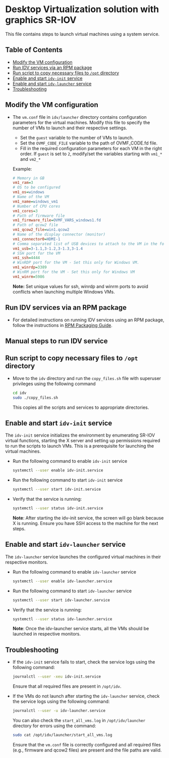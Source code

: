 # Desktop Virtualization solution with graphics SR-IOV

This file contains steps to launch virtual machines using a system service.

## Table of Contents
- [Modify the VM configuration](#modify-the-vm-configuration)
- [Run IDV services via an RPM package](#run-idv-services-via-an-rpm-package)
- [Run script to copy necessary files to `/opt` directory](#run-script-to-copy-necessary-files-to-opt-directory)
- [Enable and start `idv-init` service](#enable-and-start-idv-init-service)
- [Enable and start `idv-launcher` service](#enable-and-start-idv-launcher-service)
- [Troubleshooting](#troubleshooting)

## Modify the VM configuration

- The `vm.conf` file in `idv/launcher` directory contains configuration parameters for the virtual machines. Modify this file to specify the number of VMs to launch and their respective settings. 

  - Set the `guest` variable to the number of VMs to launch.
  - Set the `OVMF_CODE_FILE` variable to the path of OVMF_CODE.fd file.
  - Fill in the required configuration parameters for each VM in the right order. If `guest` is set to `2`, modify/set the variables starting with `vm1_*` and `vm2_*`

  Example:

  ```ini
  # Memory in GB
  vm1_ram=3
  # OS to be configured
  vm1_os=windows
  # Name of the VM
  vm1_name=windows_vm1
  # Number of CPU cores
  vm1_cores=3
  # Path of firmware file
  vm1_firmware_file=OVMF_VARS_windows1.fd
  # Path of qcow2 file
  vm1_qcow2_file=win1.qcow2
  # Name of the display connector (monitor)
  vm1_connector0=HDMI-1
  # Comma separated list of USB devices to attach to the VM in the format: <hostbus>-<hostport>, where hostport is the end port to which the device is attached
  vm1_usb=3-1.1,3-1.2,3-1.3,3-1.4
  # SSH port for the VM
  vm1_ssh=4444
  # WinRDP port for the VM - Set this only for Windows VM.
  vm1_winrdp=3389
  # WinRM port for the VM - Set this only for Windows VM
  vm1_winrm=5986
  ```

    **Note:** Set unique values for ssh, winrdp and winrm ports to avoid conflicts when launching multiple Windows VMs.

## Run IDV services via an RPM package
- For detailed instructions on running IDV services using an RPM package, follow the instructions in [RPM Packaging Guide](rpm-packaging-guide.md).

## Manual steps to run IDV service

## Run script to copy necessary files to `/opt` directory

- Move to the `idv` directory and run the `copy_files.sh` file with superuser privileges using the following command

  ```bash
  cd idv
  sudo ./copy_files.sh
  ```
  This copies all the scripts and services to appropriate directories.

## Enable and start `idv-init` service

  The `idv-init` service initializes the environment by enumerating SR-IOV virtual functions, starting the X server and setting up permissions required to run the scripts to launch VMs. This is a prerequisite for launching the virtual machines.

- Run the following command to enable `idv-init` service
  
  ```bash
  systemctl --user enable idv-init.service
  ```

- Run the following command to start `idv-init` service
  
  ```bash
  systemctl --user start idv-init.service
  ```

- Verify that the service is running:

    ```bash
    systemctl --user status idv-init.service
    ```
   **Note**: After starting the idv-init service, the screen will go blank because X is running. Ensure you have SSH access to the machine for the next steps.

## Enable and start `idv-launcher` service

  The `idv-launcher` service launches the configured virtual machines in their respective monitors.

- Run the following command to enable `idv-launcher` service
  
  ```bash
  systemctl --user enable idv-launcher.service
  ```

- Run the following command to start `idv-launcher` service
  
  ```bash
  systemctl --user start idv-launcher.service
  ```

- Verify that the service is running:

  ```bash
  systemctl --user status idv-launcher.service
  ```
   **Note**: Once the idv-launcher service starts, all the VMs should be launched in respective monitors.

## Troubleshooting

- If the `idv-init` service fails to start, check the service logs using the following command:
  
  ```bash
  journalctl --user -xeu idv-init.service
  ```
  Ensure that all required files are present in `/opt/idv`.


- If the VMs do not launch after starting the `idv-launcher` service, check the service logs using the following command:

  ```bash
  journalctl --user -u idv-launcher.service
  ```

  You can also check the `start_all_vms.log` in `/opt/idv/launcher` directory for errors using the command:

  ```bash
  sudo cat /opt/idv/launcher/start_all_vms.log
  ```  
  Ensure that the `vm.conf` file is correctly configured and all required files (e.g., firmware and qcow2 files) are present and the file paths are valid.
